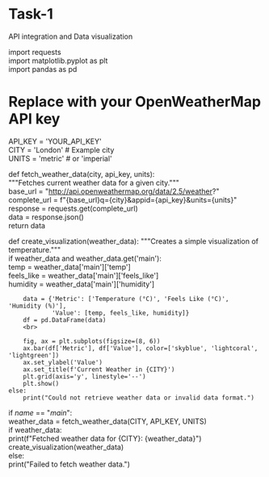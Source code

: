 # Task-1
API integration and Data visualization
<br>

import requests
<br>
import matplotlib.pyplot as plt
<br>
import pandas as pd
<br>

# Replace with your OpenWeatherMap API key
API_KEY = 'YOUR_API_KEY'
<br>
CITY = 'London' # Example city
<br>
UNITS = 'metric' # or 'imperial'
<br>

def fetch_weather_data(city, api_key, units):
<br>
    """Fetches current weather data for a given city."""
    <br>
    base_url = "http://api.openweathermap.org/data/2.5/weather?"
    <br>
    complete_url = f"{base_url}q={city}&appid={api_key}&units={units}"
    <br>
    response = requests.get(complete_url)
    <br>
    data = response.json()
    <br>
    return data
    <br>

def create_visualization(weather_data):
    """Creates a simple visualization of temperature."""
    <br>
    if weather_data and weather_data.get('main'):
    <br>
        temp = weather_data['main']['temp']
        <br>
        feels_like = weather_data['main']['feels_like']
        <br>
        humidity = weather_data['main']['humidity']
        <br>

        data = {'Metric': ['Temperature (°C)', 'Feels Like (°C)', 'Humidity (%)'],
                'Value': [temp, feels_like, humidity]}
        df = pd.DataFrame(data)
        <br>

        fig, ax = plt.subplots(figsize=(8, 6))
        ax.bar(df['Metric'], df['Value'], color=['skyblue', 'lightcoral', 'lightgreen'])
        ax.set_ylabel('Value')
        ax.set_title(f'Current Weather in {CITY}')
        plt.grid(axis='y', linestyle='--')
        plt.show()
    else:
        print("Could not retrieve weather data or invalid data format.")

if _name_ == "_main_":
<br>
    weather_data = fetch_weather_data(CITY, API_KEY, UNITS)
    <br>
    if weather_data:
    <br>
        print(f"Fetched weather data for {CITY}: {weather_data}")
        <br>
        create_visualization(weather_data)
        <br>
    else:
    <br>
        print("Failed to fetch weather data.")
